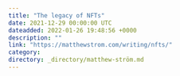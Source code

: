 ```yaml
---
title: "The legacy of NFTs"
date: 2021-12-29 00:00:00 UTC
dateadded: 2022-01-26 19:48:56 +0000
description: ""
link: "https://matthewstrom.com/writing/nfts/"
category:
directory: _directory/matthew-ström.md
---
```

